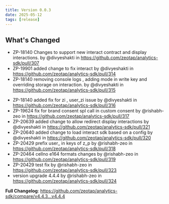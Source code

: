```yaml
---
title: Version 0.0.3
date: 2025-05-12
tags: [release]
---
```


## What's Changed
* ZP-18140 Changes to support new interact contract and display interactions. by @divyeshakti in https://github.com/zeotap/analytics-sdk/pull/307
* ZP-19901 added change to fix interact by @divyeshakti in https://github.com/zeotap/analytics-sdk/pull/314
* ZP-18140 removing console logs , adding mode in write key and overriding storage on interaction. by @divyeshakti in https://github.com/zeotap/analytics-sdk/pull/315

<!--truncate-->

* ZP-18140 added fix for zi , user_zi issue by @divyeshakti in https://github.com/zeotap/analytics-sdk/pull/316
* ZP-19624 fix for brand consent spl call in custom consent by @rishabh-zeo in https://github.com/zeotap/analytics-sdk/pull/317
* ZP-20639 added change to allow redirect display interactions by @divyeshakti in https://github.com/zeotap/analytics-sdk/pull/321
* ZP-20640 added change to load interact sdk based on a config by @divyeshakti in https://github.com/zeotap/analytics-sdk/pull/320
* ZP-20429 prefix user_ in keys of z_p by @rishabh-zeo in https://github.com/zeotap/analytics-sdk/pull/318
* ZP-20464 cellno e164 formats changes by @rishabh-zeo in https://github.com/zeotap/analytics-sdk/pull/319
* ZP-20429 test fix by @rishabh-zeo in https://github.com/zeotap/analytics-sdk/pull/323
* version upgrade 4.4.4 by @rishabh-zeo in https://github.com/zeotap/analytics-sdk/pull/324

**Full Changelog**: https://github.com/zeotap/analytics-sdk/compare/v4.4.3...v4.4.4 